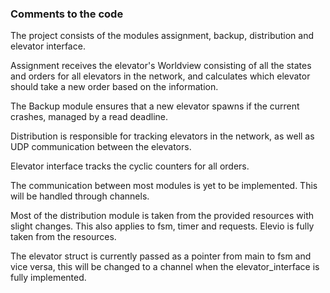 ### Comments to the code
The project consists of the modules assignment, backup, distribution and elevator interface.

Assignment receives the elevator's Worldview consisting of all the states and orders for all elevators in the network, and calculates which elevator should take a new order based on the information.

The Backup module ensures that a new elevator spawns if the current crashes, managed by a read deadline.

Distribution is responsible for tracking elevators in the network, as well as UDP communication between the elevators.

Elevator interface tracks the cyclic counters for all orders.

The communication between most modules is yet to be implemented. This will be handled through channels.

Most of the distribution module is taken from the provided resources with slight changes. This also applies to fsm, timer and requests.
Elevio is fully taken from the resources.

The elevator struct is currently passed as a pointer from main to fsm and vice versa, this will be changed to a channel when the elevator_interface is fully implemented. 
